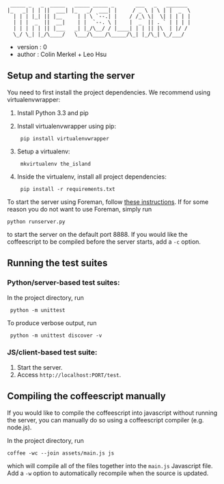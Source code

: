      _____ _   _  _____   _____ _____ _       ___   _   _______ 
    |_   _| | | ||  ___| |_   _/  ___| |     / _ \ | \ | |  _  \
      | | | |_| || |__     | | \ `--.| |    / /_\ \|  \| | | | |
      | | |  _  ||  __|    | |  `--. \ |    |  _  || . ` | | | |
      | | | | | || |___   _| |_/\__/ / |____| | | || |\  | |/ / 
      \_/ \_| |_/\____/   \___/\____/\_____/\_| |_/\_| \_/___/  
                                                            
                                                            
- version  : 0
- author : Colin Merkel + Leo Hsu


## Setup and starting the server

You need to first install the project dependencies. We recommend using virtualenvwrapper: 

1. Install Python 3.3 and pip
1. Install virtualenvwrapper using pip:

        pip install virtualenvwrapper

1. Setup a virtualenv:

        mkvirtualenv the_island

1. Inside the virtualenv, install all project dependencies:

        pip install -r requirements.txt

To start the server using Foreman, follow [these instructions](https://github.com/iteloo/the_island/wiki/Developing-using-Heroku). If for some reason you do not want to use Foreman, simply run

    python runserver.py
    
to start the server on the default port 8888. If you would like the coffeescript to be compiled before the server starts, add a `-c` option. 

## Running the test suites

### Python/server-based test suites:

In the project directory, run

     python -m unittest
     
To produce verbose output, run

     python -m unittest discover -v

### JS/client-based test suite:

1. Start the server.
2. Access `http://localhost:PORT/test`.

## Compiling the coffeescript manually

If you would like to compile the coffeescript into javascript without running the server, you can manually do so using a coffeescript compiler (e.g. node.js). 

In the project directory, run

    coffee -wc --join assets/main.js js

which will compile all of the files together into the `main.js` Javascript file. Add a `-w` option to automatically recompile when the source is updated. 
